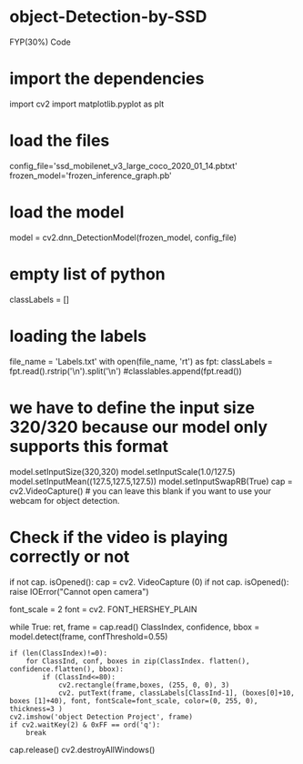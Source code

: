 # object-Detection-by-SSD
FYP(30%) Code 
# import the dependencies
import cv2
import matplotlib.pyplot as plt

# load the files
config_file='ssd_mobilenet_v3_large_coco_2020_01_14.pbtxt'
frozen_model='frozen_inference_graph.pb'

#  load the model
model = cv2.dnn_DetectionModel(frozen_model, config_file)

# empty list of python
classLabels = []
# loading the labels
file_name = 'Labels.txt'
with open(file_name, 'rt') as fpt:
    classLabels = fpt.read().rstrip('\n').split('\n')
    #classlables.append(fpt.read())
# we have to define the input size 320/320 because our model only supports this format
model.setInputSize(320,320)
model.setInputScale(1.0/127.5)
model.setInputMean((127.5,127.5,127.5))
model.setInputSwapRB(True)
cap = cv2.VideoCapture() # you can leave this blank if you want to use your webcam for object detection.
# Check if the video is playing correctly or not
if not cap. isOpened():
    cap = cv2. VideoCapture (0)
if not cap. isOpened():
    raise IOError("Cannot open camera")

font_scale = 2
font = cv2. FONT_HERSHEY_PLAIN

while True:
    ret, frame = cap.read()
    ClassIndex, confidence, bbox = model.detect(frame, confThreshold=0.55)


    if (len(ClassIndex)!=0):
        for ClassInd, conf, boxes in zip(ClassIndex. flatten(), confidence.flatten(), bbox):
            if (ClassInd<=80):
                cv2.rectangle(frame,boxes, (255, 0, 0), 3)
                cv2. putText(frame, classLabels[ClassInd-1], (boxes[0]+10, boxes [1]+40), font, fontScale=font_scale, color=(0, 255, 0), thickness=3 )
    cv2.imshow('object Detection Project', frame)
    if cv2.waitKey(2) & 0xFF == ord('q'):
        break
cap.release()
cv2.destroyAllWindows()
